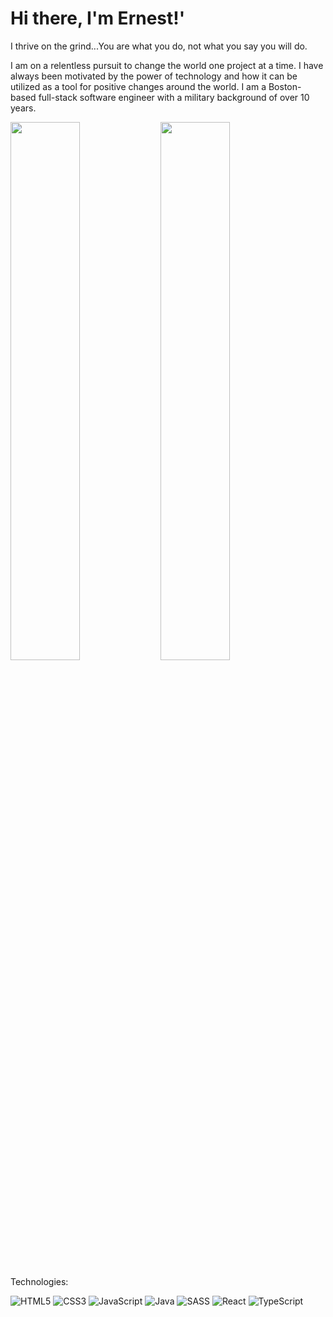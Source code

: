 # Hi there, I'm Ernest!'

I thrive on the grind...You are what you do, not what you say you will do. 

I am on a relentless pursuit to change the world one project at a time. I have always been motivated by the power of technology and how it can be utilized as a tool for positive changes around the world. I am a Boston-based full-stack software engineer with a military background of over 10 years.


<img align="left" width="47%" src="https://github-readme-stats.vercel.app/api?username=poughe&show_icons=true&theme=highcontrast" />

<img  width="47%" src="https://github-readme-stats.vercel.app/api/top-langs/?username=poughe&layout=compact" />

Technologies:

![HTML5](https://img.shields.io/badge/html5-%23E34F26.svg?style=for-the-badge&logo=html5&logoColor=white)
![CSS3](https://img.shields.io/badge/css3-%231572B6.svg?style=for-the-badge&logo=css3&logoColor=white)
![JavaScript](https://img.shields.io/badge/javascript-%23323330.svg?style=for-the-badge&logo=javascript&logoColor=%23F7DF1E)
![Java](https://img.shields.io/badge/java-%23ED8B00.svg?style=for-the-badge&logo=java&logoColor=white)
![SASS](https://img.shields.io/badge/SASS-hotpink.svg?style=for-the-badge&logo=SASS&logoColor=white)
![React](https://img.shields.io/badge/react-%2320232a.svg?style=for-the-badge&logo=react&logoColor=%2361DAFB)
![TypeScript](https://img.shields.io/badge/typescript-%23007ACC.svg?style=for-the-badge&logo=typescript&logoColor=white)

